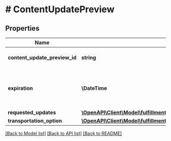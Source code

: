# # ContentUpdatePreview

## Properties

Name | Type | Description | Notes
------------ | ------------- | ------------- | -------------
**content_update_preview_id** | **string** | Identifier of a content update preview. |
**expiration** | **\DateTime** | The time at which the content update expires. In [ISO 8601](https://developer-docs.amazon.com/sp-api/docs/iso-8601) datetime format with pattern &#x60;yyyy-MM-ddTHH:mm:ss.sssZ&#x60;. |
**requested_updates** | [**\OpenAPI\Client\Model\fulfillment\inbound\v2024_03_20\RequestedUpdates**](RequestedUpdates.md) |  |
**transportation_option** | [**\OpenAPI\Client\Model\fulfillment\inbound\v2024_03_20\TransportationOption**](TransportationOption.md) |  |

[[Back to Model list]](../../README.md#models) [[Back to API list]](../../README.md#endpoints) [[Back to README]](../../README.md)
